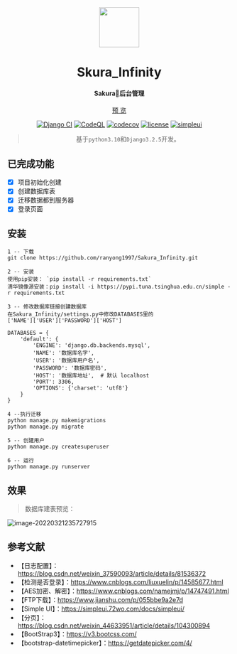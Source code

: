 <div align="center">
<br/>
<br/>
<img src="admin/images/logo.png" width="90px" style="margin-top:30px;"/>
  <h1 align="center">
    Skura_Infinity
  </h1>
  <h4 align="center">
    Sakura🌸后台管理
  </h4> 

  [预 览](http://layui.pearadmin.com)    
</div>

<div align="center">

[![Django CI](https://github.com/liangliangyy/DjangoBlog/actions/workflows/django.yml/badge.svg)](https://github.com/liangliangyy/DjangoBlog/actions/workflows/django.yml) [![CodeQL](https://github.com/liangliangyy/DjangoBlog/actions/workflows/codeql-analysis.yml/badge.svg)](https://github.com/liangliangyy/DjangoBlog/actions/workflows/codeql-analysis.yml) [![codecov](https://codecov.io/gh/liangliangyy/DjangoBlog/branch/master/graph/badge.svg)](https://codecov.io/gh/liangliangyy/DjangoBlog)  [![license](https://img.shields.io/github/license/liangliangyy/djangoblog.svg)]() [![simpleui](https://img.shields.io/badge/developing%20with-Simpleui-2077ff.svg)](https://github.com/newpanjing/simpleui)

>基于`python3.10`和`Django3.2.5`开发。

</div>

## 已完成功能
- [x] 项目初始化创建
- [x] 创建数据库表
- [x] 迁移数据都到服务器
- [x] 登录页面

## 安装
```git
1 -- 下载
git clone https://github.com/ranyong1997/Sakura_Infinity.git

2 -- 安装
使用pip安装： `pip install -r requirements.txt`
清华镜像源安装：pip install -i https://pypi.tuna.tsinghua.edu.cn/simple -r requirements.txt

3 -- 修改数据库链接创建数据库
在Sakura_Infinity/settings.py中修改DATABASES里的
['NAME']['USER']['PASSWORD']['HOST']

DATABASES = {
    'default': {
        'ENGINE': 'django.db.backends.mysql',
        'NAME': '数据库名字',
        'USER': '数据库用户名',
        'PASSWORD': '数据库密码',
        'HOST': '数据库地址',  # 默认 localhost
        'PORT': 3306,
        'OPTIONS': {'charset': 'utf8'}
    }
}

4 --执行迁移
python manage.py makemigrations
python manage.py migrate

5 -- 创建用户
python manage.py createsuperuser

6 -- 运行
python manage.py runserver
```
## 效果 
> 数据库建表预览：

![image-20220321235727915](https://gitee.com/ran_yong/mark-down-table-upload/raw/master/img/image-20220321235727915.png)


## 参考文献
- 【日志配置】：https://blog.csdn.net/weixin_37590093/article/details/81536372
- 【检测是否登录】：https://www.cnblogs.com/liuxuelin/p/14585677.html
- 【AES加密、解密】：https://www.cnblogs.com/namejmj/p/14747491.html
- 【FTP下载】：https://www.jianshu.com/p/055bbe9a2e7d
- 【Simple UI】：https://simpleui.72wo.com/docs/simpleui/
- 【分页】：https://blog.csdn.net/weixin_44633951/article/details/104300894
- 【BootStrap3】：https://v3.bootcss.com/
- 【bootstrap-datetimepicker】：https://getdatepicker.com/4/